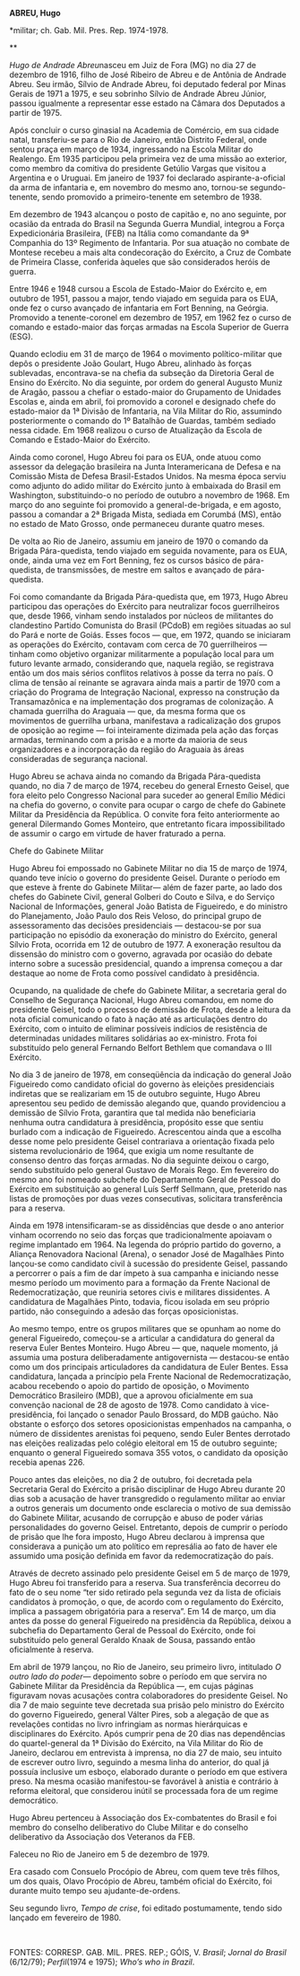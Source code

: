 **ABREU, Hugo**

\*militar; ch. Gab. Mil. Pres. Rep. 1974-1978.

** 

*Hugo de Andrade Abreu*nasceu em Juiz de Fora (MG) no dia 27 de dezembro
de 1916, filho de José Ribeiro de Abreu e de Antônia de Andrade Abreu.
Seu irmão, Sílvio de Andrade Abreu, foi deputado federal por Minas
Gerais de 1971 a 1975, e seu sobrinho Sílvio de Andrade Abreu Júnior,
passou igualmente a representar esse estado na Câmara dos Deputados a
partir de 1975.

Após concluir o curso ginasial na Academia de Comércio, em sua cidade
natal, transferiu-se para o Rio de Janeiro, então Distrito Federal, onde
sentou praça em março de 1934, ingressando na Escola Militar do
Realengo. Em 1935 participou pela primeira vez de uma missão ao
exterior, como membro da comitiva do presidente Getúlio Vargas que
visitou a Argentina e o Uruguai. Em janeiro de 1937 foi declarado
aspirante-a-oficial da arma de infantaria e, em novembro do mesmo ano,
tornou-se segundo-tenente, sendo promovido a primeiro-tenente em
setembro de 1938.

Em dezembro de 1943 alcançou o posto de capitão e, no ano seguinte, por
ocasião da entrada do Brasil na Segunda Guerra Mundial, integrou a Força
Expedicionária Brasileira, (FEB) na Itália como comandante da 9ª
Companhia do 13º Regimento de Infantaria. Por sua atuação no combate de
Montese recebeu a mais alta condecoração do Exército, a Cruz de Combate
de Primeira Classe, conferida àqueles que são considerados heróis de
guerra.

Entre 1946 e 1948 cursou a Escola de Estado-Maior do Exército e, em
outubro de 1951, passou a major, tendo viajado em seguida para os EUA,
onde fez o curso avançado de infantaria em Fort Benning, na Geórgia.
Promovido a tenente-coronel em dezembro de 1957, em 1962 fez o curso de
comando e estado-maior das forças armadas na Escola Superior de Guerra
(ESG).

Quando eclodiu em 31 de março de 1964 o movimento político-militar que
depôs o presidente João Goulart, Hugo Abreu, alinhado às forças
sublevadas, encontrava-se na chefia da subseção da Diretoria Geral de
Ensino do Exército. No dia seguinte, por ordem do general Augusto Muniz
de Aragão, passou a chefiar o estado-maior do Grupamento de Unidades
Escolas e, ainda em abril, foi promovido a coronel e designado chefe do
estado-maior da 1ª Divisão de Infantaria, na Vila Militar do Rio,
assumindo posteriormente o comando do 1º Batalhão de Guardas, também
sediado nessa cidade. Em 1968 realizou o curso de Atualização da Escola
de Comando e Estado-Maior do Exército.

Ainda como coronel, Hugo Abreu foi para os EUA, onde atuou como assessor
da delegação brasileira na Junta Interamericana de Defesa e na Comissão
Mista de Defesa Brasil-Estados Unidos. Na mesma época serviu como
adjunto do adido militar do Exército junto à embaixada do Brasil em
Washington, substituindo-o no período de outubro a novembro de 1968. Em
março do ano seguinte foi promovido a general-de-brigada, e em agosto,
passou a comandar a 2ª Brigada Mista, sediada em Corumbá (MS), então no
estado de Mato Grosso, onde permaneceu durante quatro meses.

De volta ao Rio de Janeiro, assumiu em janeiro de 1970 o comando da
Brigada Pára-quedista, tendo viajado em seguida novamente, para os EUA,
onde, ainda uma vez em Fort Benning, fez os cursos básico de
pára-quedista, de transmissões, de mestre em saltos e avançado de
pára-quedista.

Foi como comandante da Brigada Pára-quedista que, em 1973, Hugo Abreu
participou das operações do Exército para neutralizar focos
guerrilheiros que, desde 1966, vinham sendo instalados por núcleos de
militantes do clandestino Partido Comunista do Brasil (PCdoB) em regiões
situadas ao sul do Pará e norte de Goiás. Esses focos — que, em 1972,
quando se iniciaram as operações do Exército, contavam com cerca de 70
guerrilheiros — tinham como objetivo organizar militarmente a população
local para um futuro levante armado, considerando que, naquela região,
se registrava então um dos mais sérios conflitos relativos à posse da
terra no país. O clima de tensão aí reinante se agravara ainda mais a
partir de 1970 com a criação do Programa de Integração Nacional,
expresso na construção da Transamazônica e na implementação dos
programas de colonização. A chamada guerrilha do Araguaia — que, da
mesma forma que os movimentos de guerrilha urbana, manifestava a
radicalização dos grupos de oposição ao regime — foi inteiramente
dizimada pela ação das forças armadas, terminando com a prisão e a morte
da maioria de seus organizadores e a incorporação da região do Araguaia
às áreas consideradas de segurança nacional.

Hugo Abreu se achava ainda no comando da Brigada Pára-quedista quando,
no dia 7 de março de 1974, recebeu do general Ernesto Geisel, que fora
eleito pelo Congresso Nacional para suceder ao general Emílio Médici na
chefia do governo, o convite para ocupar o cargo de chefe do Gabinete
Militar da Presidência da República. O convite fora feito anteriormente
ao general Dilermando Gomes Monteiro, que entretanto ficara
impossibilitado de assumir o cargo em virtude de haver fraturado a
perna.

Chefe do Gabinete Militar

Hugo Abreu foi empossado no Gabinete Militar no dia 15 de março de 1974,
quando teve início o governo do presidente Geisel. Durante o período em
que esteve à frente do Gabinete Militar— além de fazer parte, ao lado
dos chefes do Gabinete Civil, general Golberi do Couto e Silva, e do
Serviço Nacional de Informações, general João Batista de Figueiredo, e
do ministro do Planejamento, João Paulo dos Reis Veloso, do principal
grupo de assessoramento das decisões presidenciais — destacou-se por sua
participação no episódio da exoneração do ministro do Exército, general
Sílvio Frota, ocorrida em 12 de outubro de 1977. A exoneração resultou
da dissensão do ministro com o governo, agravada por ocasião do debate
interno sobre a sucessão presidencial, quando a imprensa começou a dar
destaque ao nome de Frota como possível candidato à presidência.

Ocupando, na qualidade de chefe do Gabinete Militar, a secretaria geral
do Conselho de Segurança Nacional, Hugo Abreu comandou, em nome do
presidente Geisel, todo o processo de demissão de Frota, desde a leitura
da nota oficial comunicando o fato à nação até as articulações dentro do
Exército, com o intuito de eliminar possíveis indícios de resistência de
determinadas unidades militares solidárias ao ex-ministro. Frota foi
substituído pelo general Fernando Belfort Bethlem que comandava o III
Exército.

No dia 3 de janeiro de 1978, em conseqüência da indicação do general
João Figueiredo como candidato oficial do governo às eleições
presidenciais indiretas que se realizariam em 15 de outubro seguinte,
Hugo Abreu apresentou seu pedido de demissão alegando que, quando
providenciou a demissão de Sílvio Frota, garantira que tal medida não
beneficiaria nenhuma outra candidatura à presidência, propósito esse que
sentiu burlado com a indicação de Figueiredo. Acrescentou ainda que a
escolha desse nome pelo presidente Geisel contrariava a orientação
fixada pelo sistema revolucionário de 1964, que exigia um nome
resultante de consenso dentro das forças armadas. No dia seguinte deixou
o cargo, sendo substituído pelo general Gustavo de Morais Rego. Em
fevereiro do mesmo ano foi nomeado subchefe do Departamento Geral de
Pessoal do Exército em substituição ao general Luís Serff Sellmann, que,
preterido nas listas de promoções por duas vezes consecutivas,
solicitara transferência para a reserva.

Ainda em 1978 intensificaram-se as dissidências que desde o ano anterior
vinham ocorrendo no seio das forças que tradicionalmente apoiavam o
regime implantado em 1964. Na legenda do próprio partido do governo, a
Aliança Renovadora Nacional (Arena), o senador José de Magalhães Pinto
lançou-se como candidato civil à sucessão do presidente Geisel, passando
a percorrer o país a fim de dar ímpeto à sua campanha e iniciando nesse
mesmo período um movimento para a formação da Frente Nacional de
Redemocratização, que reuniria setores civis e militares dissidentes. A
candidatura de Magalhães Pinto, todavia, ficou isolada em seu próprio
partido, não conseguindo a adesão das forças oposicionistas.

Ao mesmo tempo, entre os grupos militares que se opunham ao nome do
general Figueiredo, começou-se a articular a candidatura do general da
reserva Euler Bentes Monteiro. Hugo Abreu — que, naquele momento, já
assumia uma postura deliberadamente antigovernista — destacou-se então
como um dos principais articuladores da candidatura de Euler Bentes.
Essa candidatura, lançada a princípio pela Frente Nacional de
Redemocratização, acabou recebendo o apoio do partido de oposição, o
Movimento Democrático Brasileiro (MDB), que a aprovou oficialmente em
sua convenção nacional de 28 de agosto de 1978. Como candidato à
vice-presidência, foi lançado o senador Paulo Brossard, do MDB gaúcho.
Não obstante o esforço dos setores oposicionistas empenhados na
campanha, o número de dissidentes arenistas foi pequeno, sendo Euler
Bentes derrotado nas eleições realizadas pelo colégio eleitoral em 15 de
outubro seguinte; enquanto o general Figueiredo somava 355 votos, o
candidato da oposição recebia apenas 226.

Pouco antes das eleições, no dia 2 de outubro, foi decretada pela
Secretaria Geral do Exército a prisão disciplinar de Hugo Abreu durante
20 dias sob a acusação de haver transgredido o regulamento militar ao
enviar a outros generais um documento onde esclarecia o motivo de sua
demissão do Gabinete Militar, acusando de corrupção e abuso de poder
várias personalidades do governo Geisel. Entretanto, depois de cumprir o
período de prisão que lhe fora imposto, Hugo Abreu declarou à imprensa
que considerava a punição um ato político em represália ao fato de haver
ele assumido uma posição definida em favor da redemocratização do país.

Através de decreto assinado pelo presidente Geisel em 5 de março de
1979, Hugo Abreu foi transferido para a reserva. Sua transferência
decorreu do fato de o seu nome “ter sido retirado pela segunda vez da
lista de oficiais candidatos à promoção, o que, de acordo com o
regulamento do Exército, implica a passagem obrigatória para a reserva”.
Em 14 de março, um dia antes da posse do general Figueiredo na
presidência da República, deixou a subchefia do Departamento Geral de
Pessoal do Exército, onde foi substituído pelo general Geraldo Knaak de
Sousa, passando então oficialmente à reserva.

Em abril de 1979 lançou, no Rio de Janeiro, seu primeiro livro,
intitulado *O outro* *lado do poder*— depoimento sobre o período em que
servira no Gabinete Militar da Presidência da República —, em cujas
páginas figuravam novas acusações contra colaboradores do presidente
Geisel. No dia 7 de maio seguinte teve decretada sua prisão pelo
ministro do Exército do governo Figueiredo, general Válter Pires, sob a
alegação de que as revelações contidas no livro infringiam as normas
hierárquicas e disciplinares do Exército. Após cumprir pena de 20 dias
nas dependências do quartel-general da 1ª Divisão do Exército, na Vila
Militar do Rio de Janeiro, declarou em entrevista à imprensa, no dia 27
de maio, seu intuito de escrever outro livro, seguindo a mesma linha do
anterior, do qual já possuía inclusive um esboço, elaborado durante o
período em que estivera preso. Na mesma ocasião manifestou-se favorável
à anistia e contrário à reforma eleitoral, que considerou inútil se
processada fora de um regime democrático.

Hugo Abreu pertenceu à Associação dos Ex-combatentes do Brasil e foi
membro do conselho deliberativo do Clube Militar e do conselho
deliberativo da Associação dos Veteranos da FEB.

Faleceu no Rio de Janeiro em 5 de dezembro de 1979.

Era casado com Consuelo Procópio de Abreu, com quem teve três filhos, um
dos quais, Olavo Procópio de Abreu, também oficial do Exército, foi
durante muito tempo seu ajudante-de-ordens.

Seu segundo livro, *Tempo de crise*, foi editado postumamente, tendo
sido lançado em fevereiro de 1980.

 

FONTES: CORRESP. GAB. MIL. PRES. REP.; GÓIS, V. *Brasil*; *Jornal do
Brasil* (6/12/79); *Perfil*(1974 e 1975); *Who’s who in Brazil*.

 
